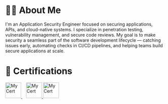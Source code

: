 <h1>🧑‍💻 About Me</h1>

<p>I'm an Application Security Engineer focused on securing applications, APIs, and cloud-native systems. I specialize in penetration testing, vulnerability management, and secure code reviews.
My goal is to make security a seamless part of the software development lifecycle — catching issues early, automating checks in CI/CD pipelines, and helping teams build secure applications at scale.</p>



<h1>🏅 Certifications</h1>

<a href="https://certs.ine.com/c33029bc-a71f-4a9d-808d-20c13cd32538#acc.bo7uT0xX" target="_blank">
  <img src="https://assets.ine.com/certifications/badges/eJPT.png" width="50" alt="My Cert"/>
</a>&nbsp;&nbsp;
<a href="https://certs.ine.com/1dc0aa27-2b00-4376-91a3-b2dd323533f3#acc.QBYDSsH4" target="_blank">
  <img src="https://assets.ine.com/certifications/icca/ICCA-badge.png" width="50" alt="My Cert"/>
</a>
<a href="https://assets.tryhackme.com/certification-certificate/6895e95285bd53a28f532b8d.pdf" target="_blank">
  <img src="https://assets.tryhackme.com/certification-certificate/6895e95285bd53a28f532b8d.png" width="50" alt="My Cert"/>
</a>

